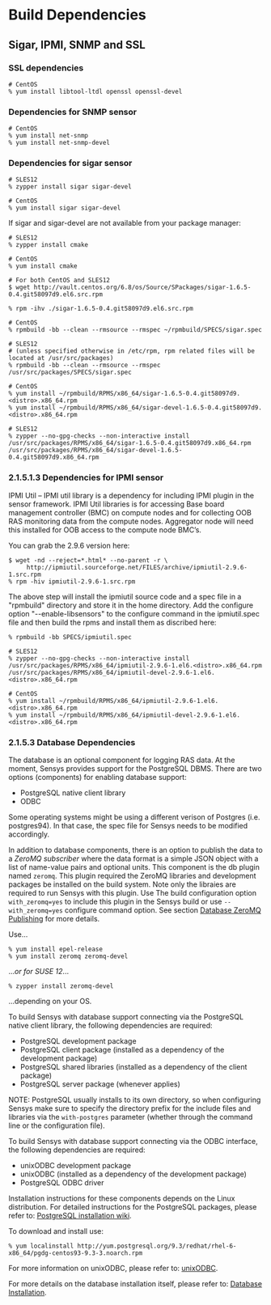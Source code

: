 # Build Dependencies

## Sigar, IPMI, SNMP and SSL

### SSL dependencies
```
# CentOS
% yum install libtool-ltdl openssl openssl-devel
```
### Dependencies for SNMP sensor
```
# CentOS
% yum install net-snmp
% yum install net-snmp-devel
```
### Dependencies for sigar sensor
```
# SLES12
% zypper install sigar sigar-devel

# CentOS
% yum install sigar sigar-devel
```
If sigar and sigar-devel are not available from your package manager:
```
# SLES12
% zypper install cmake

# CentOS
% yum install cmake

# For both CentOS and SLES12
$ wget http://vault.centos.org/6.8/os/Source/SPackages/sigar-1.6.5-0.4.git58097d9.el6.src.rpm

% rpm -ihv ./sigar-1.6.5-0.4.git58097d9.el6.src.rpm

# CentOS
% rpmbuild -bb --clean --rmsource --rmspec ~/rpmbuild/SPECS/sigar.spec

# SLES12
# (unless specified otherwise in /etc/rpm, rpm related files will be located at /usr/src/packages)
% rpmbuild -bb --clean --rmsource --rmspec /usr/src/packages/SPECS/sigar.spec

# CentOS
% yum install ~/rpmbuild/RPMS/x86_64/sigar-1.6.5-0.4.git58097d9.<distro>.x86_64.rpm
% yum install ~/rpmbuild/RPMS/x86_64/sigar-devel-1.6.5-0.4.git58097d9.<distro>.x86_64.rpm

# SLES12
% zypper --no-gpg-checks --non-interactive install /usr/src/packages/RPMS/x86_64/sigar-1.6.5-0.4.git58097d9.x86_64.rpm /usr/src/packages/RPMS/x86_64/sigar-devel-1.6.5-0.4.git58097d9.x86_64.rpm
```
### 2.1.5.1.3 Dependencies for IPMI sensor

IPMI Util – IPMI util library is a dependency for including IPMI plugin in the sensor framework.  IPMI Util libraries is for accessing Base board management controller (BMC) on compute nodes and for collecting OOB RAS monitoring data from the compute nodes. Aggregator node will need this installed for OOB access to the compute node BMC’s.

You can grab the 2.9.6 version here:
```
$ wget -nd --reject=*.html* --no-parent -r \
     http://ipmiutil.sourceforge.net/FILES/archive/ipmiutil-2.9.6-1.src.rpm
% rpm -hiv ipmiutil-2.9.6-1.src.rpm
```
The above step will install the ipmiutil source code and a spec file in a "rpmbuild" directory and store it in the home directory.
Add the configure option "--enable-libsensors" to the configure command in the ipmiutil.spec file and then build the rpms and install them as discribed here:
```
% rpmbuild -bb SPECS/ipmiutil.spec

# SLES12
% zypper --no-gpg-checks --non-interactive install /usr/src/packages/RPMS/x86_64/ipmiutil-2.9.6-1.el6.<distro>.x86_64.rpm /usr/src/packages/RPMS/x86_64/ipmiutil-devel-2.9.6-1.el6.<distro>.x86_64.rpm

# CentOS
% yum install ~/rpmbuild/RPMS/x86_64/ipmiutil-2.9.6-1.el6.<distro>.x86_64.rpm
% yum install ~/rpmbuild/RPMS/x86_64/ipmiutil-devel-2.9.6-1.el6.<distro>.x86_64.rpm
```

### 2.1.5.3 Database Dependencies

The database is an optional component for logging RAS data.  At the moment, Sensys provides support for the PostgreSQL DBMS.  There are two options (components) for enabling database support:

* PostgreSQL native client library
* ODBC

Some operating systems might be using a different verison of Postgres (i.e. postgres94). In that case, the spec file for Sensys needs to be modified accordingly.

In addition to database components, there is an option to publish the data to a *ZeroMQ subscriber* where the data format is a simple JSON object with a list of name-value pairs and optional units.  This component is the db plugin named `zeromq`.  This plugin required the ZeroMQ libraries and development packages be installed on the build system.  Note only the libraies are required to run Sensys with this plugin.  Use The build configuration option `with_zeromq=yes` to include this plugin in the Sensys build or use `--with_zeromq=yes` configure command option.  See section [Database ZeroMQ Publishing](2-Build-and-Installation-Guide/2.2-Database-Installation/2.2.6-Database-ZeroMQ-Publishing.html) for more details.

Use...
```
% yum install epel-release
% yum install zeromq zeromq-devel
```
...*or for SUSE 12*...
```
% zypper install zeromq-devel
```
...depending on your OS.

To build Sensys with database support connecting via the PostgreSQL native client library, the following dependencies are required:
* PostgreSQL development package
* PostgreSQL client package (installed as a dependency of the development package)
* PostgreSQL shared libraries (installed as a dependency of the client package)
* PostgreSQL server package (whenever applies)

NOTE: PostgreSQL usually installs to its own directory, so when configuring Sensys make sure to specify the directory prefix for the include files and libraries via the `with-postgres` parameter (whether through the command line or the configuration file).

To build Sensys with database support connecting via the ODBC interface, the following dependencies are required:

* unixODBC development package
* unixODBC (installed as a dependency of the development package)
* PostgreSQL ODBC driver

Installation instructions for these components depends on the Linux distribution.  For detailed instructions for the PostgreSQL packages, please refer to: [PostgreSQL installation wiki](https://wiki.postgresql.org/wiki/Detailed_installation_guides).

To download and install use:
```
% yum localinstall http://yum.postgresql.org/9.3/redhat/rhel-6-x86_64/pgdg-centos93-9.3-3.noarch.rpm
```
For more information on unixODBC, please refer to: [unixODBC](http://www.unixodbc.org/).

For more details on the database installation itself, please refer to: [Database Installation](2-Build-and-Installation-Guide/2.2-Database-Installation/2.2.1-Database-Server.html).
